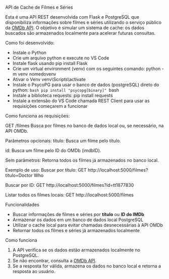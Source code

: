 API de Cache de Filmes e Séries

Esta é uma API REST desenvolvida com Flask e PostgreSQL que disponibiliza informações sobre filmes e séries utilizando o serviço público da [OMDb API](https://www.omdbapi.com/). O objetivo é simular um sistema de cache: os dados buscados são armazenados localmente para acelerar futuras consultas.

Como foi desenvolvido:
- Instale o Python 
- Crie um arquivo python e execute no VS Code
- Instale flask usando pip install Flask
- Crie um virtual environment (venv) com os seguintes comando:
python -m venv nomedovenv
- Ativar o Venv
venv\Scripts\activate
- Instale o PsycoPG para usar o banco de dados (postgreSQL) direto do python:
```bash pip install "psycopg[binary]" ```bash
- Instale a biblioteca requests:
pip install requests
- Instale a extensão do VS Code chamada REST Client para usar as requisições começarem a funcionar

Como funciona as requisições:

GET /filmes
Busca por filmes no banco de dados local ou, se necessário, na API OMDb.

Parâmetros opcionais:
titulo: Busca um filme pelo título.

id: Busca um filme pelo ID do OMDb (imdbID).

Sem parâmetros: Retorna todos os filmes já armazenados no banco local.

Exemplo de uso:
Buscar por título:
GET http://localhost:5000/filmes?titulo=Doctor Who

Buscar por ID:
GET http://localhost:5000/filmes?id=tt1877830

Listar todos os filmes locais:
GET http://localhost:5000/filmes

Funcionalidades

- Buscar informações de filmes e séries por **título** ou **ID do IMDb**
- Armazenar os dados em um banco de dados local PostgreSQL
- Utilizar o cache local para evitar chamadas desnecessárias à API OMDb
- Retornar todos os filmes e séries já armazenados localmente


Como funciona

1. A API verifica se os dados estão armazenados localmente no PostgreSQL.
2. Se não encontrar, consulta a [OMDb API](https://www.omdbapi.com/).
3. Se a resposta for válida, armazena os dados no banco local e retorna a resposta ao usuário.
